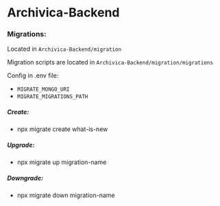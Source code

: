 # Archivica-Backend


### Migrations:

Located in `Archivica-Backend/migration`

Migration scripts are located in `Archivica-Backend/migration/migrations`

Config in .env file:
- `MIGRATE_MONGO_URI`
- `MIGRATE_MIGRATIONS_PATH`

##### Create:
- npx migrate create what-is-new

##### Upgrade:
- npx migrate up migration-name

##### Downgrade:
- npx migrate down migration-name
